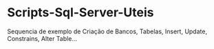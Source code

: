 # Scripts-Sql-Server-Uteis
Sequencia de exemplo de Criação de Bancos, Tabelas, Insert, Update, Constrains, Alter Table...
